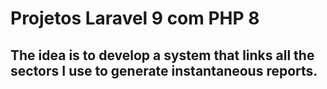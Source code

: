 # Projetos Laravel 9 com PHP 8

## The idea is to develop a system that links all the sectors I use to generate instantaneous reports.
